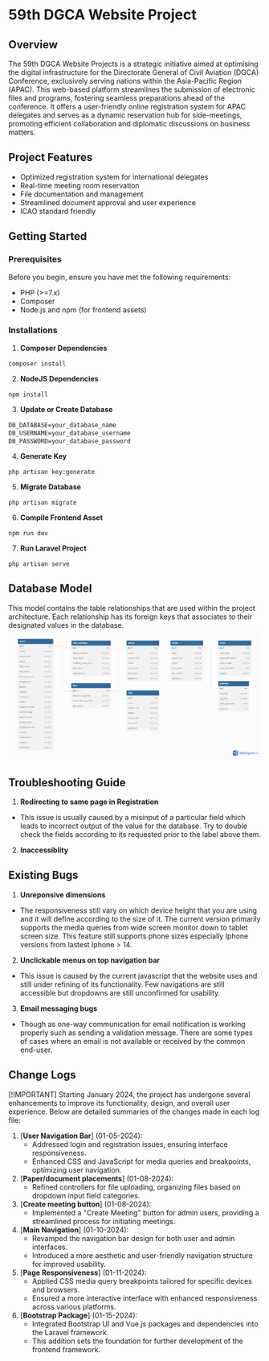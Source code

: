 # 59th DGCA Website Project

## Overview

The 59th DGCA Website Projects is a strategic initiative aimed at optimising the digital infrastructure for the Directorate General of Civil Aviation (DGCA) Conference, exclusively serving nations within the Asia-Pacific Region (APAC). This web-based platform streamlines the submission of electronic files and programs, fostering seamless preparations ahead of the conference. It offers a user-friendly online registration system for APAC delegates and serves as a dynamic reservation hub for side-meetings, promoting efficient collaboration and diplomatic discussions on business matters.


## Project Features
- Optimized registration system for international delegates
- Real-time meeting room reservation
- File documentation and management
- Streamlined document approval and user experience
- ICAO standard friendly


## Getting Started

### Prerequisites
Before you begin, ensure you have met the following requirements:

- PHP (>=7.x)
- Composer
- Node.js and npm (for frontend assets)


### Installations
1. **Composer Dependencies**
```
composer install
```
2. **NodeJS Dependencies**
```
npm install
```
3. **Update or Create Database**
```
DB_DATABASE=your_database_name
DB_USERNAME=your_database_username
DB_PASSWORD=your_database_password
```
4. **Generate Key**
```
php artisan key:generate
```
5. **Migrate Database**
```
php artisan migrate
```
6. **Compile Frontend Asset**
```
npm run dev
```
7. **Run Laravel Project**
```
php artisan serve
```

## Database Model
This model contains the table relationships that are used within the project architecture. Each relationship has its foreign keys that associates to their designated values in the database.
![DGCA Database Model](public/img/readme/dgcaDB-model.png)


## Troubleshooting Guide
1. **Redirecting to same page in Registration**
- This issue is usually caused by a misinput of a particular field which leads to incorrect output of the value for the database. Try to double check the fields according to its requested prior to the label above them.
2. **Inaccessiblity**

## Existing Bugs
1. **Unreponsive dimensions**
- The responsiveness still vary on which device height that you are using and it will define according to the size of it. The current version primarily supports the media queries from wide screen monitor down to tablet screen size. This feature still supports phone sizes especially Iphone versions from lastest Iphone > 14.
2. **Unclickable menus on top navigation bar**
- This issue is caused by the current javascript that the website uses and still under refining of its functionality. Few navigations are still accessible but dropdowns are still unconfirmed for usability.
3. **Email messaging bugs**
- Though as one-way communication for email notification is working properly such as sending a validation message. There are some types of cases where an email is not available or received by the common end-user.

## Change Logs
[!IMPORTANT]
Starting January 2024, the project has undergone several enhancements to improve its functionality, design, and overall user experience. Below are detailed summaries of the changes made in each log file:

1. [**User Navigation Bar**] (01-05-2024): 
    - Addressed login and registration issues, ensuring interface responsiveness.
    - Enhanced CSS and JavaScript for media queries and breakpoints, optimizing user navigation.
2. [**Paper/document placements**] (01-08-2024): 
    - Refined controllers for file uploading, organizing files based on dropdown input field categories.
3. [**Create meeting button**] (01-08-2024): 
    - Implemented a "Create Meeting" button for admin users, providing a streamlined process for initiating meetings.
4. [**Main Navigation**] (01-10-2024):
    - Revamped the navigation bar design for both user and admin interfaces.
    - Introduced a more aesthetic and user-friendly navigation structure for improved usability.
5. [**Page Responsiveness**] (01-11-2024): 
    - Applied CSS media query breakpoints tailored for specific devices and browsers.
    - Ensured a more interactive interface with enhanced responsiveness across various platforms.
6. [**Bootstrap Package**] (01-15-2024): 
    - Integrated Bootstrap UI and Vue.js packages and dependencies into the Laravel framework.
    - This addition sets the foundation for further development of the frontend framework.
